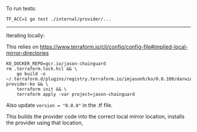 To run tests:

```
TF_ACC=1 go test ./internal/provider/...
```

---

Iterating locally:

This relies on https://www.terraform.io/cli/config/config-file#implied-local-mirror-directories

```
KO_DOCKER_REPO=gcr.io/jason-chainguard 
rm .terraform.lock.hcl && \
    go build -o ~/.terraform.d/plugins/registry.terraform.io/imjasonh/ko/0.0.100/darwin_arm64/terraform-provider-ko && \
    terraform init && \
    terraform apply -var project=jason-chainguard
```

Also update `version = "0.0.0"` in the .tf file.

This builds the provider code into the correct local mirror location, installs the provider using that location, 